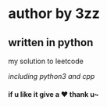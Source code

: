 # author by 3zz

## written in python
my solution to leetcode

*including python3 and cpp*

#### if u like it give a :heart: thank u~
